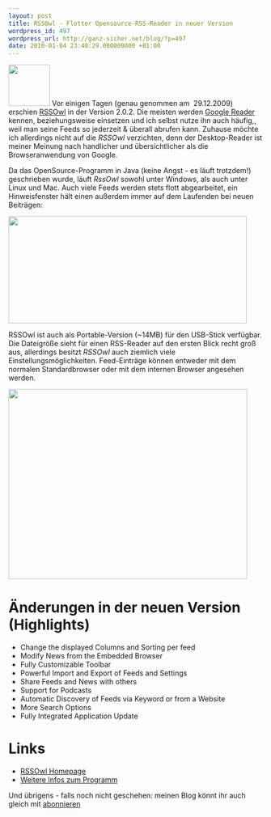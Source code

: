 ```yaml
---
layout: post
title: RSSOwl - Flotter Opensource-RSS-Reader in neuer Version
wordpress_id: 497
wordpress_url: http://ganz-sicher.net/blog/?p=497
date: 2010-01-04 23:40:29.000000000 +01:00
---
```

<img class="alignleft size-full wp-image-502" title="rssowl icon" src="/wp-content/uploads/rssowl-icon.png" alt="" width="82" height="82" />
Vor einigen Tagen (genau genommen am  29.12.2009) erschien <a href="http://www.rssowl.org/" target="_blank">RSSOwl</a> in der Version 2.0.2. Die meisten werden <a href="http://www.google.com/reader/" target="_blank">Google Reader</a> kennen, beziehungsweise einsetzen und ich selbst nutze ihn auch häufig,, weil man seine Feeds so jederzeit &amp; überall abrufen kann. Zuhause möchte ich allerdings nicht auf die <em>RSSOwl</em> verzichten, denn der Desktop-Reader ist meiner Meinung nach handlicher und übersichtlicher als die Browseranwendung von Google.
<!--more-->

Da das OpenSource-Programm in Java (keine Angst - es läuft trotzdem!) geschrieben wurde, läuft <em>RssOwl</em> sowohl unter Windows, als auch unter Linux und Mac.
Auch viele Feeds werden stets flott abgearbeitet, ein Hinweisfenster hält einen außerdem immer auf dem Laufenden bei neuen Beiträgen:

<img class="borderimg centered" title="rssowl news notify" src="/wp-content/uploads/rssowl-news-notify.png" alt="" width="471" height="212" />

RSSOwl ist auch als Portable-Version (~14MB) für den USB-Stick verfügbar. Die Dateigröße sieht für einen RSS-Reader auf den ersten Blick recht groß aus, allerdings besitzt <em>RSSOwl</em> auch ziemlich viele Einstellungsmöglichkeiten.
Feed-Einträge können entweder mit dem normalen Standardbrowser oder mit dem internen Browser angesehen werden.

<img class="borderimg centered" title="rssowl überblick" src="/wp-content/uploads/rssowl-ueberblick.png" alt="" width="472" height="376" />


Änderungen in der neuen Version (Highlights)
============================================

<ul>
	<li>Change the displayed Columns and Sorting per feed</li>
	<li>Modify News from the Embedded Browser</li>
	<li>Fully Customizable Toolbar</li>
	<li>Powerful Import and Export of Feeds and Settings</li>
	<li>Share Feeds and News with others</li>
	<li>Support for Podcasts</li>
	<li>Automatic Discovery of Feeds via Keyword or from a Website</li>
	<li>More Search Options</li>
	<li>Fully Integrated Application Update</li>
</ul>

Links
=====

* [RSSOwl Homepage](http://www.rssowl.org)
* [Weitere Infos zum Programm](http://www.rssowl.org/overview2)


Und übrigens - falls noch nicht geschehen: meinen Blog könnt ihr auch gleich mit [abonnieren](http://feeds.feedburner.com/GanzSicherNet)
